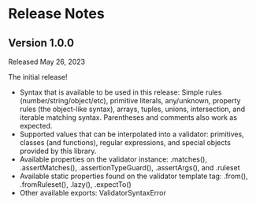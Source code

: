 # Release Notes

## Version 1.0.0
Released May 26, 2023

The initial release!
* Syntax that is available to be used in this release: Simple rules (number/string/object/etc), primitive literals, any/unknown, property rules (the object-like syntax), arrays, tuples, unions, intersection, and iterable matching syntax. Parentheses and comments also work as expected.
* Supported values that can be interpolated into a validator: primitives, classes (and functions), regular expressions, and special objects provided by this library.
* Available properties on the validator instance: .matches(), .assertMatches(), .assertionTypeGuard(), .assertArgs(), and .ruleset
* Available static properties found on the validator template tag: .from(), .fromRuleset(), .lazy(), .expectTo()
* Other available exports: ValidatorSyntaxError
